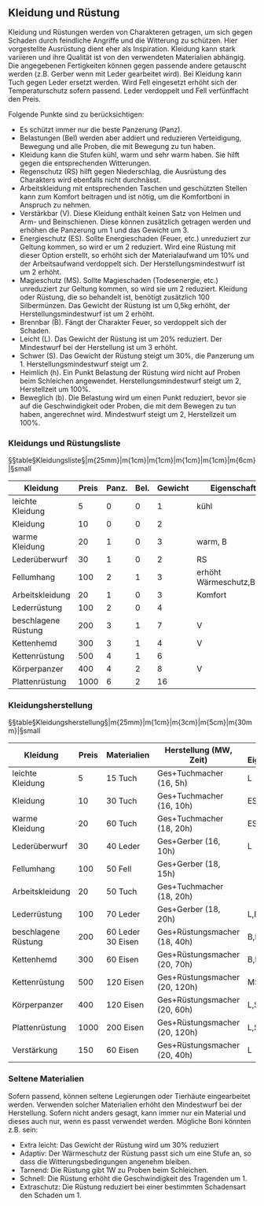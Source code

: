 ## Kleidung und Rüstung

Kleidung und Rüstungen werden von Charakteren getragen, um sich gegen Schaden durch feindliche Angriffe und die
Witterung zu schützen. Hier vorgestellte Ausrüstung dient eher als Inspiration. Kleidung kann stark variieren und
ihre Qualität ist von den verwendeten Materialien abhängig. Die angegebenen Fertigkeiten können gegen passende andere
getauscht werden (z.B. Gerber wenn mit Leder gearbeitet wird).
Bei Kleidung kann Tuch gegen Leder ersetzt werden. Wird Fell eingesetzt erhöht sich der Temperaturschutz sofern
passend. Leder verdoppelt und Fell verfünffacht den Preis.

Folgende Punkte sind zu berücksichtigen:

* Es schützt immer nur die beste Panzerung (Panz).
* Belastungen (Bel) werden aber addiert und reduzieren Verteidigung, Bewegung und alle Proben, die mit Bewegung zu tun
haben.
* Kleidung kann die Stufen kühl, warm und sehr warm haben. Sie hilft gegen die entsprechenden Witterungen.
* Regenschutz (RS) hilft gegen Niederschlag, die Ausrüstung des Charakters wird ebenfalls nicht durchnässt.
* Arbeitskleidung mit entsprechenden Taschen und geschützten Stellen kann zum Komfort beitragen und ist nötig, um
die Komfortboni in Anspruch zu nehmen.
* Verstärkbar (V). Diese Kleidung enthält keinen Satz von Helmen und Arm- und Beinschienen. Diese
können zusätzlich getragen werden und erhöhen die Panzerung um 1 und das Gewicht um 3.
* Energieschutz (ES). Sollte Energieschaden (Feuer, etc.) unreduziert zur Geltung kommen, so wird er um 2 reduziert.
Wird eine Rüstung mit dieser Option erstellt, so erhöht sich der Materialaufwand um 10% und der Arbeitsaufwand
verdoppelt sich. Der Herstellungsmindestwurf ist um 2 erhöht.
* Magieschutz (MS). Sollte Magieschaden (Todesenergie, etc.) unreduziert zur Geltung kommen, so wird sie um 2 reduziert.
Kleidung oder Rüstung, die so behandelt ist, benötigt zusätzlich 100 Silbermünzen. Das Gewicht der Rüstung ist um 0,5kg
erhöht, der Herstellungsmindestwurf ist um 2 erhöht.
* Brennbar (B). Fängt der Charakter Feuer, so verdoppelt sich der Schaden.
* Leicht (L). Das Gewicht der Rüstung ist um 20% reduziert. Der Mindestwurf bei der Herstellung ist um 3 erhöht.
* Schwer (S). Das Gewicht der Rüstung steigt um 30%, die Panzerung um 1. Herstellungsmindestwurf steigt um 2.
* Heimlich (h). Ein Punkt Belastung der Rüstung wird nicht auf Proben beim Schleichen angewendet.
Herstellungsmindestwurf steigt um 2, Herstellzeit um 100%.
* Beweglich (b). Die Belastung wird um einen Punkt reduziert, bevor sie auf die Geschwindigkeit oder Proben, die mit
dem Bewegen zu tun haben, angerechnet wird. Mindestwurf steigt um 2, Herstellzeit um 100%.

### Kleidungs und Rüstungsliste

§§table§Kleidungsliste§|m{25mm}|m{1cm}|m{1cm}|m{1cm}|m{1cm}|m{6cm}|§small

| Kleidung | Preis | Panz. | Bel. | Gewicht | Eigenschaften |
|----------|-------|-------|------|---------|---------------|
| leichte Kleidung | 5 | 0 | 0 | 1 | kühl |
| Kleidung | 10 | 0 | 0 | 2 | |
| warme Kleidung | 20 | 1 | 0 | 3 | warm, B |
| Lederüberwurf | 30 | 1 | 0 | 2 | RS |
| Fellumhang | 100 | 2 | 1 | 3 | erhöht Wärmeschutz,B,ES,RS |
| Arbeitskleidung | 20 | 1 | 0 | 3 | Komfort |
| Lederrüstung | 100 | 2 | 0 | 4 | |
| beschlagene Rüstung | 200 | 3 | 1 | 7 | V |
| Kettenhemd | 300 | 3 | 1 | 4 | V |
| Kettenrüstung | 500 | 4 | 1 | 6 | |
| Körperpanzer | 400 | 4 | 2 | 8 | V |
| Plattenrüstung | 1000 | 6 | 2 | 16 | |

### Kleidungsherstellung

§§table§Kleidungsherstellung§|m{25mm}|m{1cm}|m{3cm}|m{5cm}|m{30mm}|§small

| Kleidung | Preis | Materialien | Herstellung (MW, Zeit) | optionale Eigenschaften |
|----------|-------|-------------|------------------------|-------------------------|
| leichte Kleidung | 5 | 15 Tuch | Ges+Tuchmacher (16, 5h) | L |
| Kleidung | 10 | 30 Tuch | Ges+Tuchmacher (16, 10h) | ES |
| warme Kleidung | 20 | 60 Tuch | Ges+Tuchmacher (18, 20h) | ES,MS |
| Lederüberwurf | 30 | 40 Leder | Ges+Gerber (16, 10h) | L |
| Fellumhang | 100 | 50 Fell | Ges+Gerber (18, 15h) | |
| Arbeitskleidung | 20 | 50 Tuch | Ges+Tuchmacher (18, 20h) | |
| Lederrüstung | 100 | 70 Leder | Ges+Gerber (18, 20h) | L,ES |
| beschlagene Rüstung | 200 | 60 Leder 30 Eisen | Ges+Rüstungsmacher (18, 40h) | B,H,ES,MS |
| Kettenhemd | 300 | 60 Eisen | Ges+Rüstungsmacher (20, 70h) | B,H,L,MS |
| Kettenrüstung | 500 | 120 Eisen | Ges+Rüstungsmacher (20, 120h) | MS,B,S |
| Körperpanzer | 400 | 120 Eisen | Ges+Rüstungsmacher (20, 60h) | L,S,MS |
| Plattenrüstung | 1000 | 200 Eisen | Ges+Rüstungsmacher (20, 120h) | L,S,MS,ES |
| Verstärkung | 150 | 60 Eisen | Ges+Rüstungsmacher (20, 40h) | L |

### Seltene Materialien

Sofern passend, können seltene Legierungen oder Tierhäute eingearbeitet werden. Verwenden solcher Materialien erhöht
den Mindestwurf bei der Herstellung. Sofern nicht anders gesagt, kann immer nur ein Material und dieses auch nur,
wenn es passt verwendet werden. Mögliche Boni könnten z.B. sein:

* Extra leicht: Das Gewicht der Rüstung wird um 30% reduziert
* Adaptiv: Der Wärmeschutz der Rüstung passt sich um eine Stufe an, so dass die Witterungsbedingungen angenehm bleiben.
* Tarnend: Die Rüstung gibt 1W zu Proben beim Schleichen.
* Schnell: Die Rüstung erhöht die Geschwindigkeit des Tragenden um 1.
* Extraschutz: Die Rüstung reduziert bei einer bestimmten Schadensart den Schaden um 1.
